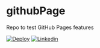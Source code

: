 # githubPage
Repo to test GitHub Pages features

[![Deploy](https://www.herokucdn.com/deploy/button.svg)](https://heroku.com/deploy)
[![Linkedin](https://www.google.com/url?sa=i&url=https%3A%2F%2Fwww.flaticon.com%2Ffree-icon%2Flinkedin_174857&psig=AOvVaw3-7qwvuxf4nt1PVRn4xBL7&ust=1621242758146000&source=images&cd=vfe&ved=0CAIQjRxqFwoTCJCP-4fuzfACFQAAAAAdAAAAABAD)](http://smktech.ml)
